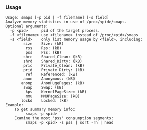 ### Usage

    Usage: smaps [-p pid | -f filename] [-s field]
    Analyze memory statistics in use of /proc/<pid>/smaps.
    Optional arguments:
      -p <pid>      pid of the target process.
      -f <filename> use <filename> instead of /proc/<pid>/smaps
      -s <field>    only list memory usage by <field>, including:
            size    Size: (kB)
             rss    Rss: (kB)
             pss    Pss: (kB)
            shrc    Shared_Clean: (kB)
            shrd    Shared_Dirty: (kB)
            pric    Private_Clean: (kB)
            prid    Private_Dirty: (kB)
             ref    Referenced: (kB)
            anon    Anonymous: (kB)
           anonp    AnonHugePages: (kB)
            swap    Swap: (kB)
             kps    KernelPageSize: (kB)
             mmu    MMUPageSize: (kB)
           lockd    Locked: (kB)
    Example:
        To get summary memory info:
             smaps -p <pid>
        Examine the most 'pss' consumption segments:
             smaps -p <pid> -s pss | sort -rn | head
